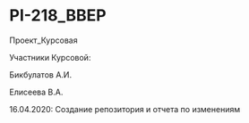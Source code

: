 # PI-218_BBEP
Проект_Курсовая

Участники Курсовой:

Бикбулатов А.И.

Елисеева В.А.

16.04.2020: Создание репозитория и отчета по изменениям
